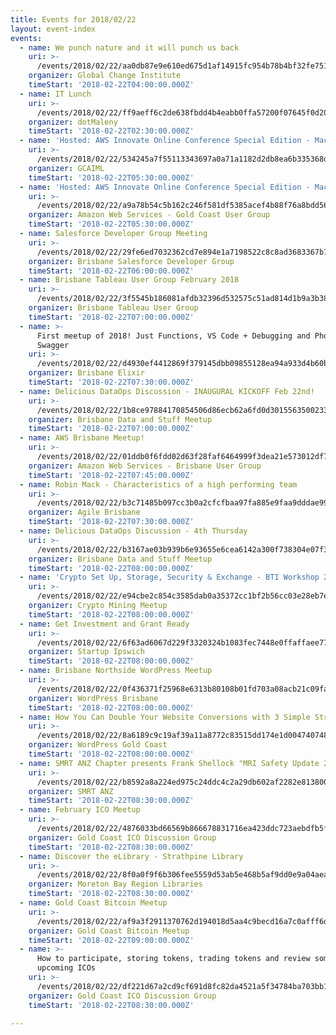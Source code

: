 ```yaml
---
title: Events for 2018/02/22
layout: event-index
events:
  - name: We punch nature and it will punch us back
    uri: >-
      /events/2018/02/22/aa0db87e9e610ed675d1af14915fc954b78b4bf32fe751e3f19943388733d544
    organizer: Global Change Institute
    timeStart: '2018-02-22T04:00:00.000Z'
  - name: IT Lunch
    uri: >-
      /events/2018/02/22/ff9aeff6c2de638fbdd4b4eabb0ffa57200f07645f0d20091e90e623bf18d472
    organizer: dotMaleny
    timeStart: '2018-02-22T02:30:00.000Z'
  - name: 'Hosted: AWS Innovate Online Conference Special Edition - Machine Learning'
    uri: >-
      /events/2018/02/22/534245a7f55113343697a0a71a1182d2db8ea6b335368d1bf62553ec49ff5b37
    organizer: GCAIML
    timeStart: '2018-02-22T05:30:00.000Z'
  - name: 'Hosted: AWS Innovate Online Conference Special Edition - Machine Learning'
    uri: >-
      /events/2018/02/22/a9a78b54c5b162c246f581df5385acef4b88f76a8bdd561090c44fc3825f70c9
    organizer: Amazon Web Services - Gold Coast User Group
    timeStart: '2018-02-22T05:30:00.000Z'
  - name: Salesforce Developer Group Meeting
    uri: >-
      /events/2018/02/22/29fe6ed7032362cd7e894e1a7198522c8c8ad3683367b78021339f9b2eb183f4
    organizer: Brisbane Salesforce Developer Group
    timeStart: '2018-02-22T06:00:00.000Z'
  - name: Brisbane Tableau User Group February 2018
    uri: >-
      /events/2018/02/22/3f5545b186081afdb32396d532575c51ad814d1b9a3b381be0249b36a9224c70
    organizer: Brisbane Tableau User Group
    timeStart: '2018-02-22T07:00:00.000Z'
  - name: >-
      First meetup of 2018! Just Functions, VS Code + Debugging and Phoenix
      Swagger
    uri: >-
      /events/2018/02/22/d4930ef4412869f379145dbb09855128ea94a933d4b60b97beef13b881872438
    organizer: Brisbane Elixir
    timeStart: '2018-02-22T07:30:00.000Z'
  - name: Delicious DataOps Discussion - INAUGURAL KICKOFF Feb 22nd!
    uri: >-
      /events/2018/02/22/1b8ce97884170854506d86ecb62a6fd0d301556350023363ca75f6d0749fba8c
    organizer: Brisbane Data and Stuff Meetup
    timeStart: '2018-02-22T07:00:00.000Z'
  - name: AWS Brisbane Meetup!
    uri: >-
      /events/2018/02/22/01ddb0f6fdd02d63f28faf6464999f3dea21e573012df742f30138a14511f65b
    organizer: Amazon Web Services - Brisbane User Group
    timeStart: '2018-02-22T07:45:00.000Z'
  - name: Robin Mack - Characteristics of a high performing team
    uri: >-
      /events/2018/02/22/b3c71485b097cc3b0a2cfcfbaa97fa885e9faa9dddae9953cc0967a43963d35b
    organizer: Agile Brisbane
    timeStart: '2018-02-22T07:30:00.000Z'
  - name: Delicious DataOps Discussion - 4th Thursday
    uri: >-
      /events/2018/02/22/b3167ae03b939b6e93655e6cea6142a300f738304e07f3af010a8e9db0c342f5
    organizer: Brisbane Data and Stuff Meetup
    timeStart: '2018-02-22T08:00:00.000Z'
  - name: 'Crypto Set Up, Storage, Security & Exchange - BTI Workshop 2'
    uri: >-
      /events/2018/02/22/e94cbe2c854c3585dab0a35372cc1bf2b56cc03e28eb7e40b1ed3e81fffb240a
    organizer: Crypto Mining Meetup
    timeStart: '2018-02-22T08:00:00.000Z'
  - name: Get Investment and Grant Ready
    uri: >-
      /events/2018/02/22/6f63ad6067d229f3320324b1083fec7448e0ffaffaee7788dabc089642690985
    organizer: Startup Ipswich
    timeStart: '2018-02-22T08:00:00.000Z'
  - name: Brisbane Northside WordPress Meetup
    uri: >-
      /events/2018/02/22/0f436371f25968e6313b80108b01fd703a08acb21c09faabfbabfc5a01b5c2d0
    organizer: WordPress Brisbane
    timeStart: '2018-02-22T08:00:00.000Z'
  - name: How You Can Double Your Website Conversions with 3 Simple Strategies
    uri: >-
      /events/2018/02/22/8a6189c9c19af39a11a8772c83515dd174e1d00474074869326e5d6d51ad7b3f
    organizer: WordPress Gold Coast
    timeStart: '2018-02-22T08:00:00.000Z'
  - name: SMRT ANZ Chapter presents Frank Shellock "MRI Safety Update 2018"
    uri: >-
      /events/2018/02/22/b8592a8a224ed975c24ddc4c2a29db602af2282e8138007cff67df07c589a4e7
    organizer: SMRT ANZ
    timeStart: '2018-02-22T08:30:00.000Z'
  - name: February ICO Meetup
    uri: >-
      /events/2018/02/22/4876033bd66569b866678831716ea423ddc723aebdfb5f7f3afc6b6e2418cacc
    organizer: Gold Coast ICO Discussion Group
    timeStart: '2018-02-22T08:30:00.000Z'
  - name: Discover the eLibrary - Strathpine Library
    uri: >-
      /events/2018/02/22/8f0a0f9f6b306fee5559d53ab5e468b5af9dd0e9a04aeac708c12bf9ba1321ce
    organizer: Moreton Bay Region Libraries
    timeStart: '2018-02-22T08:30:00.000Z'
  - name: Gold Coast Bitcoin Meetup
    uri: >-
      /events/2018/02/22/af9a3f2911370762d194018d5aa4c9becd16a7c0afff6d0398f80c691becbb60
    organizer: Gold Coast Bitcoin Meetup
    timeStart: '2018-02-22T09:00:00.000Z'
  - name: >-
      How to participate, storing tokens, trading tokens and review some
      upcoming ICOs
    uri: >-
      /events/2018/02/22/df221d67a2cd9cf691d8fc82da4521a5f34784ba703bb11e81f8d949d7739892
    organizer: Gold Coast ICO Discussion Group
    timeStart: '2018-02-22T08:30:00.000Z'

---
```

